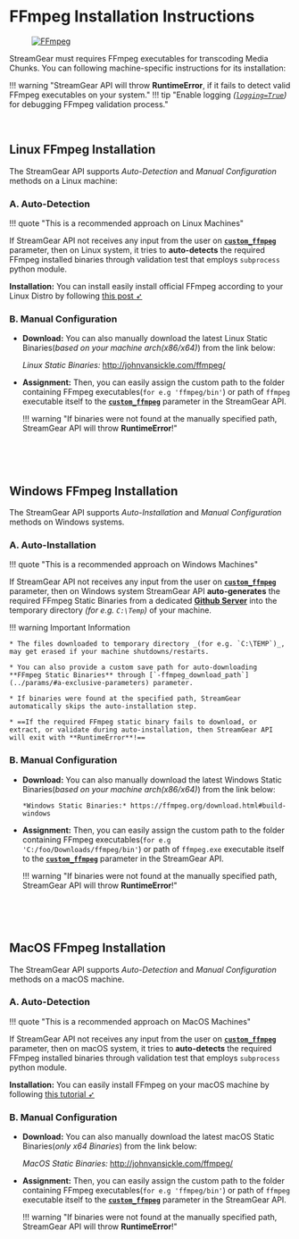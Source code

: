 <!--
===============================================
vidgear library source-code is deployed under the Apache 2.0 License:

Copyright (c) 2019 Abhishek Thakur(@abhiTronix) <abhi.una12@gmail.com>

Licensed under the Apache License, Version 2.0 (the "License");
you may not use this file except in compliance with the License.
You may obtain a copy of the License at

   http://www.apache.org/licenses/LICENSE-2.0

Unless required by applicable law or agreed to in writing, software
distributed under the License is distributed on an "AS IS" BASIS,
WITHOUT WARRANTIES OR CONDITIONS OF ANY KIND, either express or implied.
See the License for the specific language governing permissions and
limitations under the License.
===============================================
-->

# FFmpeg Installation Instructions

<figure>
  <a href="http://ffmpeg.org/"><img src="../../../assets/images/ffmpeg.png" loading="lazy" alt="FFmpeg"/></a>
</figure>


StreamGear must requires FFmpeg executables for transcoding Media Chunks. You can following machine-specific instructions for its installation:


!!! warning "StreamGear API will throw **RuntimeError**, if it fails to detect valid FFmpeg executables on your system."
!!! tip "Enable logging _([`logging=True`](../params/#logging))_ for debugging FFmpeg validation process."

&thinsp;

## Linux FFmpeg Installation

The StreamGear API supports _Auto-Detection_ and _Manual Configuration_ methods on a Linux machine:

### A. Auto-Detection 

!!! quote "This is a recommended approach on Linux Machines"

If StreamGear API not receives any input from the user on [**`custom_ffmpeg`**](../params/#custom_ffmpeg) parameter, then on Linux system, it tries to **auto-detects** the required FFmpeg installed binaries through validation test that employs `subprocess` python module. 

**Installation:** You can install easily install official FFmpeg according to your Linux Distro by following [this post ➶](https://www.tecmint.com/install-ffmpeg-in-linux/)


### B. Manual Configuration

* **Download:** You can also manually download the latest Linux Static Binaries(*based on your machine arch(x86/x64)*) from the link below:

    *Linux Static Binaries:* http://johnvansickle.com/ffmpeg/

* **Assignment:** Then, you can easily assign the custom path to the folder containing FFmpeg executables(`for e.g 'ffmpeg/bin'`)  or path of `ffmpeg` executable itself to the [**`custom_ffmpeg`**](../params/#custom_ffmpeg) parameter in the StreamGear API.

    !!! warning "If binaries were not found at the manually specified path, StreamGear API will throw **RuntimeError**!"

&nbsp;

&nbsp;

## Windows FFmpeg Installation

The StreamGear API supports _Auto-Installation_ and _Manual Configuration_ methods on Windows systems.

### A. Auto-Installation

!!! quote "This is a recommended approach on Windows Machines"

If StreamGear API not receives any input from the user on [**`custom_ffmpeg`**](../params/#custom_ffmpeg) parameter, then on Windows system StreamGear API **auto-generates** the required FFmpeg Static Binaries from a dedicated [**Github Server**](https://github.com/abhiTronix/FFmpeg-Builds) into the temporary directory _(for e.g. `C:\Temp`)_ of your machine.

!!! warning Important Information

    * The files downloaded to temporary directory _(for e.g. `C:\TEMP`)_, may get erased if your machine shutdowns/restarts.

    * You can also provide a custom save path for auto-downloading **FFmpeg Static Binaries** through [`-ffmpeg_download_path`](../params/#a-exclusive-parameters) parameter.

    * If binaries were found at the specified path, StreamGear automatically skips the auto-installation step.

    * ==If the required FFmpeg static binary fails to download, or extract, or validate during auto-installation, then StreamGear API will exit with **RuntimeError**!==


### B. Manual Configuration

* **Download:** You can also manually download the latest Windows Static Binaries(*based on your machine arch(x86/x64)*) from the link below:
   
      *Windows Static Binaries:* https://ffmpeg.org/download.html#build-windows

*  **Assignment:** Then, you can easily assign the custom path to the folder containing FFmpeg executables(`for e.g 'C:/foo/Downloads/ffmpeg/bin'`) or path of `ffmpeg.exe` executable itself to the [**`custom_ffmpeg`**](../params/#custom_ffmpeg) parameter in the StreamGear API.

    !!! warning "If binaries were not found at the manually specified path, StreamGear API will throw **RuntimeError**!"


&nbsp;

&nbsp;

## MacOS FFmpeg Installation

The StreamGear API supports _Auto-Detection_ and _Manual Configuration_ methods on a macOS machine.

### A. Auto-Detection

!!! quote "This is a recommended approach on MacOS Machines"

If StreamGear API not receives any input from the user on [**`custom_ffmpeg`**](../params/#custom_ffmpeg) parameter, then on macOS system, it tries to **auto-detects** the required FFmpeg installed binaries through validation test that employs `subprocess` python module.

**Installation:** You can easily install FFmpeg on your macOS machine by following [this tutorial ➶](https://trac.ffmpeg.org/wiki/CompilationGuide/macOS)

### B. Manual Configuration

* **Download:** You can also manually download the latest macOS Static Binaries(*only x64 Binaries*) from the link below:
  
    *MacOS Static Binaries:* http://johnvansickle.com/ffmpeg/

* **Assignment:** Then, you can easily assign the custom path to the folder containing FFmpeg executables(`for e.g 'ffmpeg/bin'`) or path of `ffmpeg` executable itself to the [**`custom_ffmpeg`**](../params/#custom_ffmpeg) parameter in the StreamGear API.


    !!! warning "If binaries were not found at the manually specified path, StreamGear API will throw **RuntimeError**!"

   
&nbsp;

